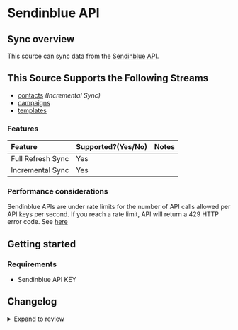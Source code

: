 # Sendinblue API

## Sync overview

This source can sync data from the [Sendinblue API](https://developers.sendinblue.com/).

## This Source Supports the Following Streams

- [contacts](https://developers.brevo.com/reference/getcontacts-1) _(Incremental Sync)_
- [campaigns](https://developers.brevo.com/reference/getemailcampaigns-1)
- [templates](https://developers.brevo.com/reference/getsmtptemplates)

### Features

| Feature           | Supported?\(Yes/No\) | Notes |
| :---------------- | :------------------- | :---- |
| Full Refresh Sync | Yes                  |       |
| Incremental Sync  | Yes                  |       |

### Performance considerations

Sendinblue APIs are under rate limits for the number of API calls allowed per API keys per second. If you reach a rate limit, API will return a 429 HTTP error code. See [here](https://developers.sendinblue.com/docs/how-it-works#rate-limiting)

## Getting started

### Requirements

- Sendinblue API KEY

## Changelog

<details>
  <summary>Expand to review</summary>

| Version | Date       | Pull Request                                              | Subject                                                       |
| :------ | :--------- | :-------------------------------------------------------- | :------------------------------------------------------------ |
| 0.2.6 | 2025-08-02 | [64412](https://github.com/airbytehq/airbyte/pull/64412) | Update dependencies |
| 0.2.5 | 2025-07-26 | [63975](https://github.com/airbytehq/airbyte/pull/63975) | Update dependencies |
| 0.2.4 | 2025-07-20 | [63674](https://github.com/airbytehq/airbyte/pull/63674) | Update dependencies |
| 0.2.3 | 2025-06-28 | [48224](https://github.com/airbytehq/airbyte/pull/48224) | Update dependencies |
| 0.2.2 | 2024-10-29 | [47638](https://github.com/airbytehq/airbyte/pull/47638) | Update dependencies |
| 0.2.1 | 2024-10-21 | [47192](https://github.com/airbytehq/airbyte/pull/47192) | Update dependencies |
| 0.2.0 | 2024-08-26 | [44774](https://github.com/airbytehq/airbyte/pull/44774) | Refactor connector to manifest-only format |
| 0.1.13 | 2024-08-24 | [44670](https://github.com/airbytehq/airbyte/pull/44670) | Update dependencies |
| 0.1.12 | 2024-08-17 | [43825](https://github.com/airbytehq/airbyte/pull/43825) | Update dependencies |
| 0.1.11 | 2024-08-10 | [43654](https://github.com/airbytehq/airbyte/pull/43654) | Update dependencies |
| 0.1.10 | 2024-08-03 | [43253](https://github.com/airbytehq/airbyte/pull/43253) | Update dependencies |
| 0.1.9 | 2024-07-27 | [42740](https://github.com/airbytehq/airbyte/pull/42740) | Update dependencies |
| 0.1.8 | 2024-07-20 | [42145](https://github.com/airbytehq/airbyte/pull/42145) | Update dependencies |
| 0.1.7 | 2024-07-13 | [41807](https://github.com/airbytehq/airbyte/pull/41807) | Update dependencies |
| 0.1.6 | 2024-07-10 | [41513](https://github.com/airbytehq/airbyte/pull/41513) | Update dependencies |
| 0.1.5 | 2024-07-09 | [41305](https://github.com/airbytehq/airbyte/pull/41305) | Update dependencies |
| 0.1.4 | 2024-07-06 | [40853](https://github.com/airbytehq/airbyte/pull/40853) | Update dependencies |
| 0.1.3 | 2024-06-29 | [40625](https://github.com/airbytehq/airbyte/pull/40625) | Update dependencies |
| 0.1.2 | 2024-06-27 | [38346](https://github.com/airbytehq/airbyte/pull/38346) | Make comptability with builder |
| 0.1.1 | 2022-08-31 | [30022](https://github.com/airbytehq/airbyte/pull/30022) | ✨ Source SendInBlue: Add incremental sync to contacts stream |
| 0.1.0 | 2022-11-01 | [18771](https://github.com/airbytehq/airbyte/pull/18771) | 🎉 New Source: Sendinblue API [low-code CDK] |

</details>
